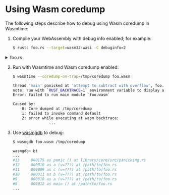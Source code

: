 # Using Wasm coredump

The following steps describe how to debug using Wasm coredump in Wasmtime:

1. Compile your WebAssembly with debug info enabled; for example: 

    ```sh
    $ rustc foo.rs --target=wasm32-wasi -C debuginfo=2
    ```

<details>
    <summary>foo.rs</summary>

    fn c(v: usize) {
        a(v - 3);
    }

    fn b(v: usize) {
        c(v - 3);
    }

    fn a(v: usize) {
        b(v - 3);
    }

    pub fn main() {
        a(10);
    }
</details>

2. Run with Wasmtime and Wasm coredump enabled:

    ```sh
    $ wasmtime --coredump-on-trap=/tmp/coredump foo.wasm

    thread 'main' panicked at 'attempt to subtract with overflow', foo.rs:10:7
    note: run with `RUST_BACKTRACE=1` environment variable to display a backtrace
    Error: failed to run main module `foo.wasm`

    Caused by:
        0: Core dumped at /tmp/coredump
        1: failed to invoke command default
        2: error while executing at wasm backtrace:
                    ...
    ```

3. Use [wasmgdb] to debug:
    ```sh
    $ wasmgdb foo.wasm /tmp/coredump

    wasmgdb> bt
    ...
    #13     000175 as panic () at library/core/src/panicking.rs
    #12     000010 as a (v=???) at /path/to/foo.rs
    #11     000009 as c (v=???) at /path/to/foo.rs
    #10     000011 as b (v=???) at /path/to/foo.rs
    #9      000010 as a (v=???) at /path/to/foo.rs
    #8      000012 as main () at /path/to/foo.rs
    ...
    ```

[wasmgdb]: https://crates.io/crates/wasmgdb
